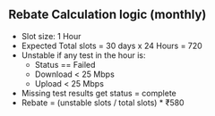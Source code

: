 ## Rebate Calculation logic (monthly)

- Slot size: 1 Hour
- Expected Total slots = 30 days x 24 Hours = 720 
- Unstable if any test in the hour is:
    - Status == Failed
    - Download < 25 Mbps
    - Upload < 25 Mbps
- Missing test results get status = complete
- Rebate = (unstable slots / total slots) * ₹580

